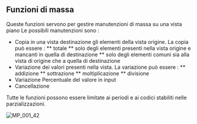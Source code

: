 ## Funzioni di massa
Queste funzioni servono per gestire manutenzioni di massa su una vista piano
Le possibili manutenzioni sono : 
 * Copia in una vista destinazione gli elementi della vista origine. La copia può essere : 
 ** totale
 ** solo degli elementi presenti nella vista origine e mancanti in quella di destinazione
 ** solo degli elementi comuni sia alla vista di origine che a quella di destinazione
 * Variazione dei valori presenti nella vista. La variazione può essere : 
 ** addizione
 ** sottrazione
 ** moltiplicazione
 ** divisione
 * Variazione Percentuale del valore in input
 * Cancellazione

Tutte le funzioni possono essere limitate ai periodi e ai codici stabiliti nelle parzializzazioni.

![MP_001_42](http://localhost:3000/immagini/MBDOC_OGG-P_MPBFPR/MP_001_42.png)